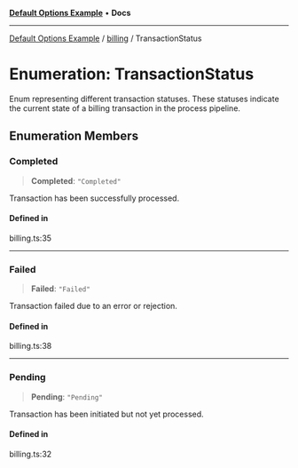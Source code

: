 [**Default Options Example**](../../README.md) • **Docs**

***

[Default Options Example](../../modules.md) / [billing](../README.md) / TransactionStatus

# Enumeration: TransactionStatus

Enum representing different transaction statuses.
These statuses indicate the current state of a billing transaction in the process pipeline.

## Enumeration Members

### Completed

> **Completed**: `"Completed"`

Transaction has been successfully processed.

#### Defined in

billing.ts:35

***

### Failed

> **Failed**: `"Failed"`

Transaction failed due to an error or rejection.

#### Defined in

billing.ts:38

***

### Pending

> **Pending**: `"Pending"`

Transaction has been initiated but not yet processed.

#### Defined in

billing.ts:32
